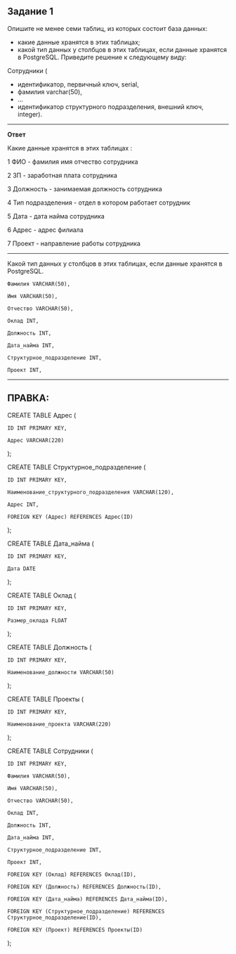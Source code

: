 ## Задание 1

Опишите не менее семи таблиц, из которых состоит база данных:

- какие данные хранятся в этих таблицах;
- какой тип данных у столбцов в этих таблицах, если данные хранятся в PostgreSQL.
Приведите решение к следующему виду:

Сотрудники (

- идентификатор, первичный ключ, serial,
- фамилия varchar(50),
- ...
- идентификатор структурного подразделения, внешний ключ, integer).

___

**Ответ**

Какие данные хранятся в этих таблицах :

1 ФИО  - фамилия имя отчество сотрудника 

2 ЗП  - заработная плата сотрудника

3 Должность  - занимаемая должность сотрудника

4 Тип подразделения - отдел в котором работает сотрудник

5 Дата - дата найма сотрудника

6 Адрес - адрес филиала

7 Проект - направление работы сотрудника
___

Какой тип данных у столбцов в этих таблицах, если данные хранятся в PostgreSQL.


    
    Фамилия VARCHAR(50),
    
    Имя VARCHAR(50),
    
    Отчество VARCHAR(50),
    
    Оклад INT,
    
    Должность INT,
    
    Дата_найма INT,
    
    Структурное_подразделение INT,
    
    Проект INT,

___


## ПРАВКА:

CREATE TABLE Адрес (

    ID INT PRIMARY KEY,
    
    Адрес VARCHAR(220)

);

CREATE TABLE Структурное_подразделение (

    ID INT PRIMARY KEY,
    
    Наименование_структурного_подразделения VARCHAR(120),
    
    Адрес INT,
    
    FOREIGN KEY (Адрес) REFERENCES Адрес(ID)

);

CREATE TABLE Дата_найма (

    ID INT PRIMARY KEY,
    
    Дата DATE

);

CREATE TABLE Оклад (

    ID INT PRIMARY KEY,
    
    Размер_оклада FLOAT

);

CREATE TABLE Должность (

    ID INT PRIMARY KEY,
    
    Наименование_должности VARCHAR(50)

);

CREATE TABLE Проекты (

    ID INT PRIMARY KEY,
    
    Наименование_проекта VARCHAR(220)

);

CREATE TABLE Сотрудники (

    ID INT PRIMARY KEY,
    
    Фамилия VARCHAR(50),
    
    Имя VARCHAR(50),
    
    Отчество VARCHAR(50),
    
    Оклад INT,
    
    Должность INT,
    
    Дата_найма INT,
    
    Структурное_подразделение INT,
    
    Проект INT,
    
    FOREIGN KEY (Оклад) REFERENCES Оклад(ID),
    
    FOREIGN KEY (Должность) REFERENCES Должность(ID),
    
    FOREIGN KEY (Дата_найма) REFERENCES Дата_найма(ID),
    
    FOREIGN KEY (Структурное_подразделение) REFERENCES Структурное_подразделение(ID),
    
    FOREIGN KEY (Проект) REFERENCES Проекты(ID)

);
